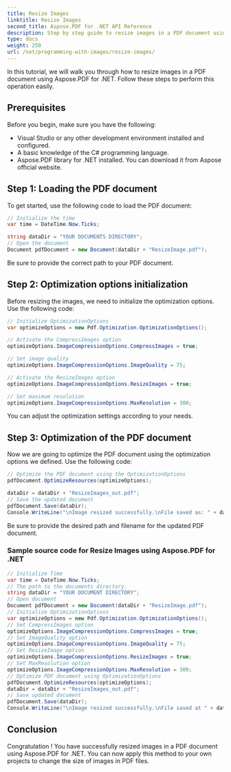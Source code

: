 ```yaml
---
title: Resize Images
linktitle: Resize Images
second_title: Aspose.PDF for .NET API Reference
description: Step by step guide to resize images in a PDF document using Aspose.PDF for .NET.
type: docs
weight: 250
url: /net/programming-with-images/resize-images/
---
```


In this tutorial, we will walk you through how to resize images in a PDF document using Aspose.PDF for .NET. Follow these steps to perform this operation easily.

## Prerequisites

Before you begin, make sure you have the following:

- Visual Studio or any other development environment installed and configured.
- A basic knowledge of the C# programming language.
- Aspose.PDF library for .NET installed. You can download it from Aspose official website.

## Step 1: Loading the PDF document

To get started, use the following code to load the PDF document:

```csharp
// Initialize the time
var time = DateTime.Now.Ticks;

string dataDir = "YOUR DOCUMENTS DIRECTORY";
// Open the document
Document pdfDocument = new Document(dataDir + "ResizeImage.pdf");
```

Be sure to provide the correct path to your PDF document.

## Step 2: Optimization options initialization

Before resizing the images, we need to initialize the optimization options. Use the following code:

```csharp
// Initialize OptimizationOptions
var optimizeOptions = new Pdf.Optimization.OptimizationOptions();

// Activate the CompressImages option
optimizeOptions.ImageCompressionOptions.CompressImages = true;

// Set image quality
optimizeOptions.ImageCompressionOptions.ImageQuality = 75;

// Activate the ResizeImages option
optimizeOptions.ImageCompressionOptions.ResizeImages = true;

// Set maximum resolution
optimizeOptions.ImageCompressionOptions.MaxResolution = 300;
```

You can adjust the optimization settings according to your needs.

## Step 3: Optimization of the PDF document

Now we are going to optimize the PDF document using the optimization options we defined. Use the following code:

```csharp
// Optimize the PDF document using the OptimizationOptions
pdfDocument.OptimizeResources(optimizeOptions);

dataDir = dataDir + "ResizeImages_out.pdf";
// Save the updated document
pdfDocument.Save(dataDir);
Console.WriteLine("\nImage resized successfully.\nFile saved as: " + dataDir);
```

Be sure to provide the desired path and filename for the updated PDF document.

### Sample source code for Resize Images using Aspose.PDF for .NET 
```csharp
// Initialize Time
var time = DateTime.Now.Ticks;
// The path to the documents directory.
string dataDir = "YOUR DOCUMENT DIRECTORY";
// Open document
Document pdfDocument = new Document(dataDir + "ResizeImage.pdf");
// Initialize OptimizationOptions
var optimizeOptions = new Pdf.Optimization.OptimizationOptions();            
// Set CompressImages option            
optimizeOptions.ImageCompressionOptions.CompressImages = true;            
// Set ImageQuality option             
optimizeOptions.ImageCompressionOptions.ImageQuality = 75;            
// Set ResizeImage option            
optimizeOptions.ImageCompressionOptions.ResizeImages = true;            
// Set MaxResolution option            
optimizeOptions.ImageCompressionOptions.MaxResolution = 300;
// Optimize PDF document using OptimizationOptions
pdfDocument.OptimizeResources(optimizeOptions);
dataDir = dataDir + "ResizeImages_out.pdf";
// Save updated document
pdfDocument.Save(dataDir);
Console.WriteLine("\nImage resized successfully.\nFile saved at " + dataDir);
```

## Conclusion

Congratulation ! You have successfully resized images in a PDF document using Aspose.PDF for .NET. You can now apply this method to your own projects to change the size of images in PDF files.
